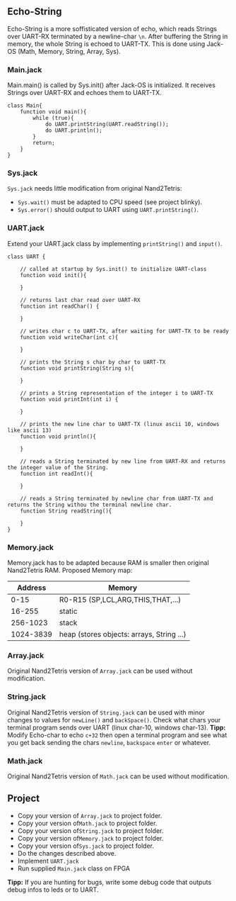 ## Echo-String

Echo-String is a more soffisticated version of echo, which reads Strings over UART-RX terminated by a newline-char `\n`. After buffering the String in memory, the whole String is echoed to UART-TX. This is done using Jack-OS (Math, Memory, String, Array, Sys).

### Main.jack
Main.main() is called by Sys.init() after Jack-OS is initialized. It receives Strings over UART-RX and echoes them to UART-TX.
```
class Main{
	function void main(){
		while (true){
			do UART.printString(UART.readString());
			do UART.println();
		}
		return;
	}
}

```

### Sys.jack
`Sys.jack` needs little modification from original Nand2Tetris:

* `Sys.wait()` must be adapted to CPU speed (see project blinky).
* `Sys.error()` should output to UART using `UART.printString()`.

### UART.jack
Extend your UART.jack class by implementing `printString()` and `input()`.
```
class UART {

	// called at startup by Sys.init() to initialize UART-class
	function void init(){

	}

  	// returns last char read over UART-RX
	function int readChar() {

	}

	// writes char c to UART-TX, after waiting for UART-TX to be ready
   	function void writeChar(int c){

	}

	// prints the String s char by char to UART-TX
	function void printString(String s){

	}

	// prints a String representation of the integer i to UART-TX
    function void printInt(int i) {

	}

	// prints the new line char to UART-TX (linux ascii 10, windows like ascii 13)
	function void println(){

	}

	// reads a String terminated by new line from UART-RX and returns the integer value of the String.
	function int readInt(){

	}

	// reads a String terminated by newline char from UART-TX and returns the String withou the terminal newline char.
	function String readString(){

	}
}
```

### Memory.jack
Memory.jack has to be adapted because RAM is smaller then original Nand2Tetris RAM. Proposed Memory map:

|Address|Memory|
|-|-|
|0-15|R0-R15 (SP,LCL,ARG,THIS,THAT,...)|
|16-255| static|
|256-1023| stack|
|1024-3839| heap (stores objects: arrays, String ...)|

### Array.jack
Original Nand2Tetris version of `Array.jack` can be used without modification.

### String.jack
Original Nand2Tetris version of `String.jack` can be used with minor changes to values for `newLine()` and `backSpace()`. Check what chars your terminal program sends over UART (linux char-10, windows char-13).
**Tipp:** Modify Echo-char to echo `c+32` then open a terminal program and see what you get back sending the chars `newline`, `backspace` `enter` or whatever.

### Math.jack
Original Nand2Tetris version of `Math.jack` can be used without modification.


## Project
* Copy your version of `Array.jack` to project folder.
* Copy your version of`Math.jack` to project folder.
* Copy your version of`String.jack` to project folder.
* Copy your version of`Memory.jack` to project folder.
* Copy your version of`Sys.jack` to project folder.
* Do the changes described above.
* Implement `UART.jack`
* Run supplied `Main.jack` class on FPGA

**Tipp:** If you are hunting for bugs, write some debug code that outputs debug infos to leds or to UART.
